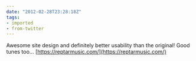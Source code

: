 ```yaml
---
date: "2012-02-28T23:28:18Z"
tags:
- imported
- from-twitter
---
```

Awesome site design and definitely better usability than the original\! Good tunes too… [https://reptarmusic.com/](https://reptarmusic.com/)
